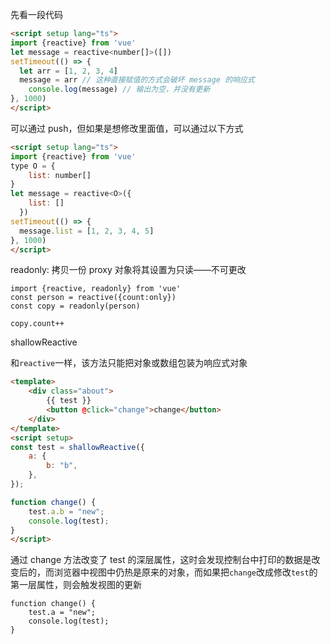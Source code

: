 先看一段代码

```html
<script setup lang="ts">
import {reactive} from 'vue'
let message = reactive<number[]>([])
setTimeout(() => {
  let arr = [1, 2, 3, 4]
  message = arr // 这种直接赋值的方式会破坏 message 的响应式
	console.log(message) // 输出为空，并没有更新
}, 1000)
</script>
```

可以通过 push，但如果是想修改里面值，可以通过以下方式

```html
<script setup lang="ts">
import {reactive} from 'vue'
type O = {
	list: number[]
}
let message = reactive<O>({
    list: []
  })
setTimeout(() => {
  message.list = [1, 2, 3, 4, 5]
}, 1000)
</script>
```

readonly: 拷贝一份 proxy 对象将其设置为只读——不可更改

```
import {reactive, readonly} from 'vue'
const person = reactive({count:only})
const copy = readonly(person)

copy.count++
```

shallowReactive

和`reactive`一样，该方法只能把对象或数组包装为响应式对象

```html
<template>
    <div class="about">
        {{ test }}
        <button @click="change">change</button>
    </div>
</template>
<script setup>
const test = shallowReactive({
    a: {
        b: "b",
    },
});

function change() {
    test.a.b = "new";
    console.log(test);
}
</script>
```

通过 change 方法改变了 test 的深层属性，这时会发现控制台中打印的数据是改变后的，而浏览器中视图中仍热是原来的对象，而如果把`change`改成修改`test`的第一层属性，则会触发视图的更新

```tsx
function change() {
    test.a = "new";
    console.log(test);
}
```

